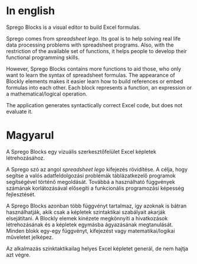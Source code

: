 # In english
Sprego Blocks is a visual editor to build Excel formulas.

Sprego comes from *spreadsheet lego*.
Its goal is to help solving real life data processing problems with spreadsheet programs.
Also, with the restriction of the available set of functions, it helps people to develop their functional programming skills.

However, Sprego Blocks contains more functions to aid those, who only want to learn the syntax of spreadsheet formulas.
The appearance of Blockly elements makes it easier learn how to build references or embed formulas into each other.
Each block represents a function, an expression or a mathematical/logical operation.

The application generates syntactically correct Excel code, but does not evaluate it.

# Magyarul
A Sprego Blocks egy vizuális szerkesztőfelület Excel képletek létrehozásához.

A Sprego szó az angol *spreadsheet lego* kifejezés rövidítése.
A célja, hogy segítse a valós adatfeldolgozási problémák táblázatkezelő programok segítségével történő megoldását.
Továbbá a használható függvények számának korlátozásával elősegíti a funkcionális programozási képesség fejlesztését.

A Sprego Blocks azonban több függvényt tartalmaz, így azoknak is bátran használhatják, akik csak a képletek szintaktikai szabályait akarják elsejátítani.
A Blockly elemek kinézete megkönnyíti a hivatkozások létrehozásának és a képletek egymásba ágyazásának megtanulását.
Minden blokk egy-egy függvényt, kifejezést vagy matematikai/logikai műveletet jelképez.

Az alkalmazás szinktaktikailag helyes Excel képletet generál, de nem hajtja azt végre.
